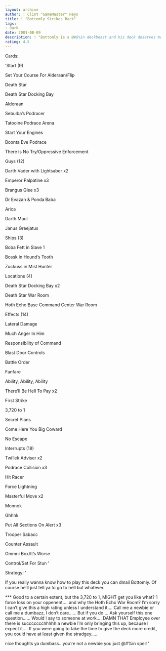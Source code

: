 ```yaml
---
layout: archive
author: ! Clint "GameMaster" Hays
title: ! "Bottomly Strikes Back"
tags:
- Dark
date: 2001-08-09
description: ! "Bottomly is a @#$%in deckbeast and his deck deserves more credit than its getting.  You the man Bottomly."
rating: 4.5
---
```

Cards: 

'Start (9) 

Set Your Course For Alderaan/Flip 

Death Star 

Death Star Docking Bay 

Alderaan 

Sebulba&#8217;s Podracer 

Tatooine Podrace Arena 

Start Your Engines 

Boonta Eve Podrace 

There is No Try/Oppressive Enforcement 


Guys (12) 

Darth Vader with Lightsaber x2 

Emperor Palpatine x3 

Brangus Glee x3 

Dr Evazan & Ponda Baba 

Arica 

Darth Maul 

Janus Greejatus 


Ships (3) 

Boba Fett in Slave 1 

Bossk in Hound&#8217;s Tooth 

Zuckuss in Mist Hunter 


Locations (4) 

Death Star Docking Bay x2 

Death Star War Room 

Hoth Echo Base Command Center War Room 


Effects (14) 

Lateral Damage 

Much Anger In Him 

Responsibility of Command 

Blast Door Controls 

Battle Order 

Fanfare 

Ability, Ability, Ability 

There&#8217;ll Be Hell To Pay x2 

First Strike 

3,720 to 1 

Secret Plans 

Come Here You Big Coward 

No Escape 


Interrupts (18) 

Twi&#8217;lek Adviser x2 

Podrace Collision x3 

Hit Racer 

Force Lightning 

Masterful Move x2 

Monnok 

Ghhhk 

Put All Sections On Alert x3 

Trooper Sabacc 

Counter Assault 

Ommni Box/It&#8217;s Worse 

Control/Set For Stun  '

Strategy: '

If you really wanna know how to play this deck you can dmail Bottomly.  Of course he’ll just tell ya to go to hell but whatever. 



*** Good to a certain extent, but the 3,720 to 1, MIGHT get you like what? 1 force loss on your oppenent.... and why the Hoth Echo War Room? I’m sorry I can’t give this a high rating unless I understand it.... Call me a newbie or call me a dumbazz, I don’t care...... But if you do.... Ask yourself this one question...... Would I say to someone at work.... DAMN THAT Employee over there is succccccchhhhh a newbie I’m only bringing this up, because I expect it.... If you were going to take the time to give the deck more credit, you could have at least given the stradgey.....  


nice thoughts ya dumbass...you’re not a newbie you just @#$%in suck...why dont you read some of the cards?  and learn to @#$%in spell '